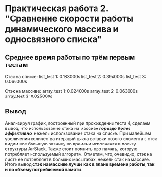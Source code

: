 # Практическая работа 2. "Сравнение скорости работы динамического массива и односвязного списка"

## Среднее время работы по трём первым тестам
Стэк на списке:
list_test 1: 0.183000s
list_test 2: 0.394000s
list_test 3: 0.066000s

Стэк на массиве:
array_test 1: 0.024000s
array_test 2: 0.063000s
array_test 3: 0.025000s

## Вывод
Анализируя график, построенный при прохождении теста 4, сделаем вывод, что использование стэка на массиве ***гораздо более эффективно***, нежели использование стэка на списке. При малейшем увеличении количества итераций цикла вставки нового элемента в стэк видим все большую разницу во времени исполнения в пользу структуры ArrStack. Также стоит помнить про память, которую потребляет используемый алгоритм. Отметим, что, очевидно, стэк на листе ее потребляет в больших масштабах, нежели стэк на массиве.
Итого вывод:**стэк на массиве лучше как в плане времени работы, так и по объему потребляемой памяти**.